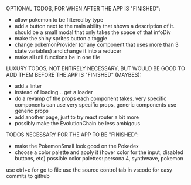 OPTIONAL TODOS, FOR WHEN AFTER THE APP IS "FINISHED":

- allow pokemon to be filtered by type
- add a button next to the main ability that shows a description of it. should be a small modal that only takes the space of that infoDiv
- make the shiny sprites button a toggle
- change pokemonProvider (or any component that uses more than 3 state variables) and change it into a reducer
- make all util functions be in one file

LUXURY TODOS, NOT ENTIRELY NECESSARY, BUT WOULD BE GOOD TO ADD THEM BEFORE THE APP IS "FINISHED" (MAYBES):

- add a linter
- instead of loading... get a loader
- do a revamp of the props each component takes. very specific components can use very specific props, generic components use generic props
- add another page, just to try react router a bit more
- possibly make the EvolutionChain be less ambigous

TODOS NECESSARY FOR THE APP TO BE "FINISHED":

- make the PokemonSmall look good on the Pokedex
- choose a color palette and apply it (hover color for the input, disabled buttons, etc)
  possible color palettes: persona 4, synthwave, pokemon

use ctrl+e for go to file
use the source control tab in vscode for easy commits to github
